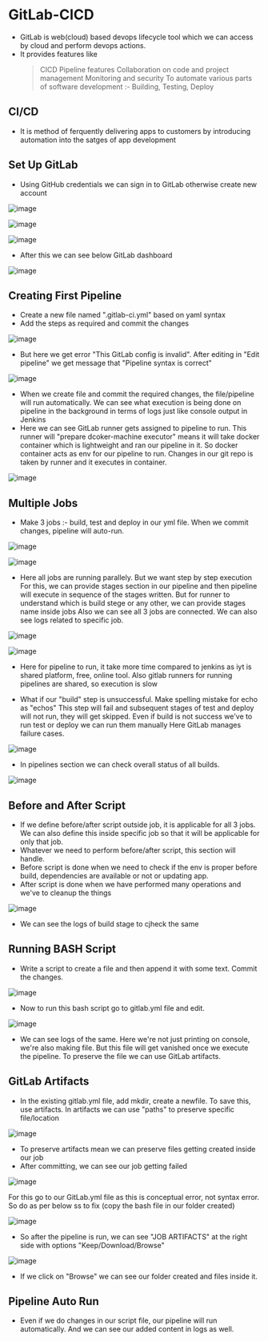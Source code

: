 # GitLab-CICD

- GitLab is web(cloud) based devops lifecycle tool which we can access by cloud and perform devops actions.
- It provides features like
  > CICD Pipeline features
  > Collaboration on code and project management
  > Monitoring and security
  > To automate various parts of software development :- Building, Testing, Deploy

CI/CD
- 
- It is method of ferquently delivering apps to customers by introducing automation into the satges of app development

Set Up GitLab
-
- Using GitHub credentials we can sign in to GitLab otherwise create new account

![image](https://github.com/user-attachments/assets/05b180de-c685-4fad-8df5-dc1ddc094d76)

![image](https://github.com/user-attachments/assets/9c617d3f-1941-43e5-b96e-0562f5d00124)

![image](https://github.com/user-attachments/assets/12f6a848-2044-441e-a050-1820b3a92de8)

- After this we can see below GitLab dashboard

![image](https://github.com/user-attachments/assets/a72dc2b9-7338-49ba-8935-9768b70b6163)

Creating First Pipeline
-
- Create a new file named ".gitlab-ci.yml" based on yaml syntax
- Add the steps as required and commit the changes

![image](https://github.com/user-attachments/assets/df607ed2-a542-47e6-ab71-a76d842b75b6)

- But here we get error "This GitLab config is invalid". After editing in "Edit pipeline" we get message that "Pipeline syntax is correct"

![image](https://github.com/user-attachments/assets/0017ae76-f9d3-4902-92d0-260fd1365d20)

- When we create file and commit the required changes, the file/pipeline will run automatically. We can see what execution is being done on pipeline in the background in terms of logs just like console output in Jenkins
- Here we can see GitLab runner gets assigned to pipeline to run. This runner will "prepare dcoker-machine executor" means it will take docker container which is lightweight and ran our pipeline in it. So docker container acts as env for our pipeline to run. Changes in our git repo is taken by runner and it executes in container.

![image](https://github.com/user-attachments/assets/ee295796-b2c7-4bc0-8225-5ca2b6991482)

Multiple Jobs
- 
- Make 3 jobs :- build, test and deploy in our yml file. When we commit changes, pipeline will auto-run.

![image](https://github.com/user-attachments/assets/f90a13ed-9597-401f-82bb-13baa39e0df2)

![image](https://github.com/user-attachments/assets/c6d15e93-b63b-4b00-8758-62b5e551c45c)

- Here all jobs are running parallely. But we want step by step execution
  For this, we can provide stages section in our pipeline and then pipeline will execute in sequence of the stages written.
  But for runner to understand which is build stege or any other, we can provide stages name inside jobs
  Also we can see all 3 jobs are connected. We can also see logs related to specific job.

![image](https://github.com/user-attachments/assets/a17a2070-2493-445d-84bd-e7212d07ceee)

![image](https://github.com/user-attachments/assets/7351dcf3-2917-47ec-bae6-4d3e7a337b5f)

- Here for pipeline to run, it take more time compared to jenkins as iyt is shared platform, free, online tool. Also gitlab runners for running pipelines are shared, so execution is slow

-  What if our "build" step is unsuccessful. Make spelling mistake for echo as "echos"
  This step will fail and subsequent stages of test and deploy will not run, they will get skipped. Even if build is not success we've to run test or deploy we can run them manually
  Here GitLab manages failure cases.

![image](https://github.com/user-attachments/assets/6b144d09-6c6a-43dc-9ea4-124562aefa09)

- In pipelines section we can check overall status of all builds.

![image](https://github.com/user-attachments/assets/15beee12-e11b-409b-8803-0b05357f4aa5)

Before and After Script
-
- If we define before/after script outside job, it is applicable for all 3 jobs. We can also define this inside specific job so that it will be applicable for only that job.
- Whatever we need to perform before/after script, this section will handle.
- Before script is done when we need to check if the env is proper before build, dependencies are available or not or updating app.
- After script is done when we have performed many operations and we've to cleanup the things

![image](https://github.com/user-attachments/assets/c6adb5f3-373b-4576-b7ab-ce6d795e4374)

- We can see the logs of build stage to cjheck the same

Running BASH Script
-
- Write a script to create a file and then append it with some text. Commit the changes.

![image](https://github.com/user-attachments/assets/b9ba7ee0-ff35-4a90-ad7d-58d885cefa79)

- Now to run this bash script go to gitlab.yml file and edit.

![image](https://github.com/user-attachments/assets/545bb4ef-21a7-4f91-b7ae-ebd246370bb3)

- We can see logs of the same. Here we're not just printing on console, we're also making file. But this file will get vanished once we execute the pipeline. To preserve the file we can use GitLab artifacts.

GitLab Artifacts
-
- In the existing gitlab.yml file, add mkdir, create a newfile. To save this, use artifacts.
  In artifacts we can use "paths" to preserve specific file/location

![image](https://github.com/user-attachments/assets/3a71551c-e7e7-4e9a-a473-9944cf47c922)

- To preserve artifacts mean we can preserve files getting created inside our job
- After committing, we can see our job getting failed

![image](https://github.com/user-attachments/assets/31fdfe5e-a530-457a-ba17-dfbb0f9fb777)

For this go to our GitLab.yml file as this is conceptual error, not syntax error. So do as per below ss to fix (copy the bash file in our folder created)

![image](https://github.com/user-attachments/assets/c047979a-e50b-4e98-84d1-6feb425b70d7)

- So after the pipeline is run, we can see "JOB ARTIFACTS" at the right side with options "Keep/Download/Browse"

![image](https://github.com/user-attachments/assets/45047e26-6eac-43c5-8e73-6e0f1e3ecb8c)

- If we click on "Browse" we can see our folder created and files inside it.

Pipeline Auto Run
-
- Even if we do changes in our script file, our pipeline will run automatically. And we can see our added content in logs as well.




